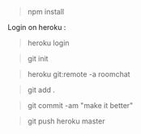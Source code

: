 
>npm install

Login on heroku :

>heroku login

>git init

>heroku git:remote -a roomchat

>git add .

>git commit -am "make it better"

>git push heroku master

